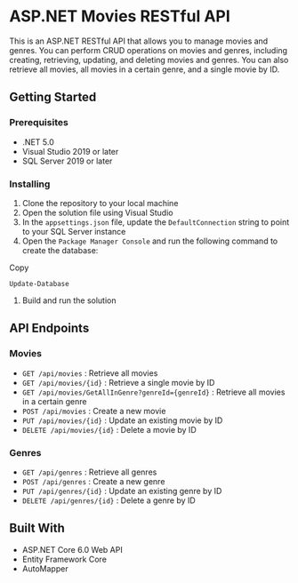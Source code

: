 ASP.NET Movies RESTful API
==========================

This is an ASP.NET RESTful API that allows you to manage movies and genres. You can perform CRUD operations on movies and genres, including creating, retrieving, updating, and deleting movies and genres. You can also retrieve all movies, all movies in a certain genre, and a single movie by ID.

Getting Started
---------------

### Prerequisites

-   .NET 5.0
-   Visual Studio 2019 or later
-   SQL Server 2019 or later

### Installing

1.  Clone the repository to your local machine
2.  Open the solution file using Visual Studio
3.  In the `appsettings.json` file, update the `DefaultConnection` string to point to your SQL Server instance
4.  Open the `Package Manager Console` and run the following command to create the database:

Copy

```
Update-Database

```

1.  Build and run the solution

API Endpoints
-------------

### Movies

-   `GET /api/movies` : Retrieve all movies
-   `GET /api/movies/{id}` : Retrieve a single movie by ID
-   `GET /api/movies/GetAllInGenre?genreId={genreId}` : Retrieve all movies in a certain genre
-   `POST /api/movies` : Create a new movie
-   `PUT /api/movies/{id}` : Update an existing movie by ID
-   `DELETE /api/movies/{id}` : Delete a movie by ID

### Genres

-   `GET /api/genres` : Retrieve all genres
-   `POST /api/genres` : Create a new genre
-   `PUT /api/genres/{id}` : Update an existing genre by ID
-   `DELETE /api/genres/{id}` : Delete a genre by ID

Built With
----------

-   ASP.NET Core 6.0 Web API 
-   Entity Framework Core
-   AutoMapper
